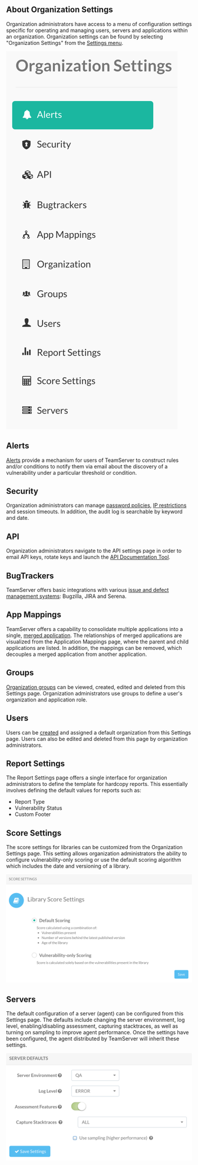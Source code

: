 <!--
title: "Organization Settings"
description: "Overview of administrating and managing an organization."
-->

## About Organization Settings
Organization administrators have access to a menu of configuration settings specific for operating and managing users, servers and applications within an organization. Organization settings can be found by selecting "Organization Settings" from the [Settings menu](user_tsguideui.html#overview).

<a href="assets/images/Settings_Nav.png" rel="lightbox" title="Organization Settings"><img class="thumbnail" src="assets/images/Settings_Nav.png"/></a>
 
## Alerts
[Alerts](user_tsguideset.html#alert) provide a mechanism for users of TeamServer to construct rules and/or conditions to notify them via email about the discovery of a vulnerability under a particular threshold or condition.

## Security
Organization administrators can manage [password policies](admin_tsconfigset.html#pw), [IP restrictions](admin_tsconfigset.html#ip) and session timeouts. In addition, the audit log is searchable by keyword and date.

## API
Organization administrators navigate to the API settings page in order to email API keys, rotate keys and launch the [API Documentation Tool](dev_api3.html#openapi).

## BugTrackers
TeamServer offers basic integrations with various [issue and defect management systems](user_tsguideset.html#defect): Bugzilla, JIRA and Serena.

## App Mappings
TeamServer offers a capability to consolidate multiple applications into a single, [merged application](user_tsguideapp.html#merge). The relationships of merged applications are visualized from the Application Mappings page, where the parent and child applications are listed. In addition, the mappings can be removed, which decouples a merged application from another application.

## Groups
[Organization groups](user_tsguideset.html#group) can be viewed, created, edited and deleted from this Settings page. Organization administrators use groups to define a user's organization and application role. 

## Users
Users can be [created](user_tsguideset.html#user) and assigned a default organization from this Settings page. Users can also be edited and deleted from this page by organization administrators.

## Report Settings
The Report Settings page offers a single interface for organization administrators to define the template for hardcopy reports. This essentially involves defining the default values for reports such as:

* Report Type
* Vulnerability Status
* Custom Footer

## Score Settings
The score settings for libraries can be customized from the Organization Settings page. This setting allows organization administrators the ability to configure vulnerability-only scoring or use the default scoring algorithm which includes the date and versioning of a library.

<a href="assets/images/Org_Score_Settings.png" rel="lightbox" title="Library Score Settings"><img class="thumbnail" src="assets/images/Org_Score_Settings.png"/></a>

## Servers
The default configuration of a server (agent) can be configured from this Settings page. The defaults include changing the server environment, log level, enabling/disabling assessment, capturing stacktraces, as well as turning on sampling to improve agent performance. Once the settings have been configured, the agent distributed by TeamServer will inherit these settings.

<a href="assets/images/Server_Settings.png" rel="lightbox" title="Server Settings"><img class="thumbnail" src="assets/images/Server_Settings.png"/></a>
